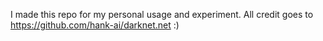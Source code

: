 I made this repo for my personal usage and experiment. All credit goes to https://github.com/hank-ai/darknet.net :)
